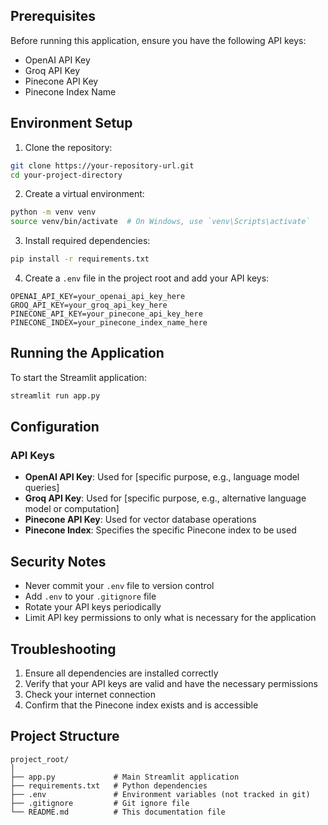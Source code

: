## Prerequisites

Before running this application, ensure you have the following API keys:

- OpenAI API Key
- Groq API Key
- Pinecone API Key
- Pinecone Index Name

## Environment Setup

1. Clone the repository:
```bash
git clone https://your-repository-url.git
cd your-project-directory
```

2. Create a virtual environment:
```bash
python -m venv venv
source venv/bin/activate  # On Windows, use `venv\Scripts\activate`
```

3. Install required dependencies:
```bash
pip install -r requirements.txt
```

4. Create a `.env` file in the project root and add your API keys:
```
OPENAI_API_KEY=your_openai_api_key_here
GROQ_API_KEY=your_groq_api_key_here
PINECONE_API_KEY=your_pinecone_api_key_here
PINECONE_INDEX=your_pinecone_index_name_here
```

## Running the Application

To start the Streamlit application:

```bash
streamlit run app.py
```

## Configuration

### API Keys
- **OpenAI API Key**: Used for [specific purpose, e.g., language model queries]
- **Groq API Key**: Used for [specific purpose, e.g., alternative language model or computation]
- **Pinecone API Key**: Used for vector database operations
- **Pinecone Index**: Specifies the specific Pinecone index to be used

## Security Notes

- Never commit your `.env` file to version control
- Add `.env` to your `.gitignore` file
- Rotate your API keys periodically
- Limit API key permissions to only what is necessary for the application

## Troubleshooting

1. Ensure all dependencies are installed correctly
2. Verify that your API keys are valid and have the necessary permissions
3. Check your internet connection
4. Confirm that the Pinecone index exists and is accessible

## Project Structure

```
project_root/
│
├── app.py             # Main Streamlit application
├── requirements.txt   # Python dependencies
├── .env               # Environment variables (not tracked in git)
├── .gitignore         # Git ignore file
└── README.md          # This documentation file
```
